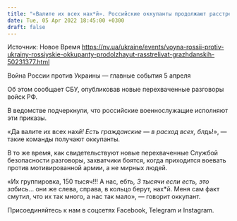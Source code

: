 ```yaml
---
title: "«Валите их всех нах*й». Российские оккупанты продолжают расстреливать гражданских — СБУ"
date: Tue, 05 Apr 2022 18:45:00 +0300
draft: false
---
```

Источник: Новое Время https://nv.ua/ukraine/events/voyna-rossii-protiv-ukrainy-rossiyskie-okkupanty-prodolzhayut-rasstrelivat-grazhdanskih-50231377.html


Война России против Украины — главные события 5 апреля

 Об этом сообщает СБУ, опубликовав новые перехваченные разговоры войск РФ.

В ведомстве подчеркнули, что российские военнослужащие исполняют эти приказы.

«Да валите их всех нах*й! Есть гражданские — в расход всех, бл*дь!», — такие команды получают оккупанты.

В то же время, как свидетельствуют новые перехваченные Службой безопасности разговоры, захватчики боятся, когда приходится воевать против мотивированной армии, а не мирных людей.

«Их группировка, 150 тысяч!!! А нас, еб*ть, 3 тысячи если есть, это за*бись… они же слева, справа, в кольцо берут, нах*й. Меня сам факт смутил, что их так много, а нас так мало», — говорит оккупант.

Присоединяйтесь к нам в соцсетях Facebook, Telegram и Instagram.
